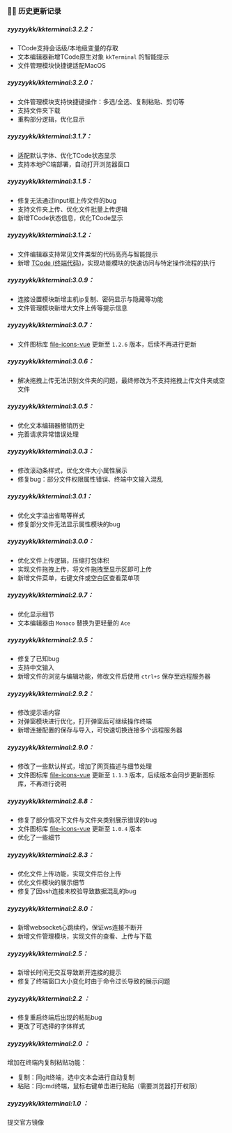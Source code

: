 ### 👨‍💻 历史更新记录

##### zyyzyykk/kkterminal:3.2.2：

- TCode支持会话级/本地级变量的存取
- 文本编辑器新增TCode原生对象 `kkTerminal` 的智能提示
- 文件管理模块快捷键适配MacOS

##### zyyzyykk/kkterminal:3.2.0：

- 文件管理模块支持快捷键操作：多选/全选、复制粘贴、剪切等
- 支持文件夹下载
- 重构部分逻辑，优化显示

##### zyyzyykk/kkterminal:3.1.7：

- 适配默认字体、优化TCode状态显示
- 支持本地PC端部署，自动打开浏览器窗口

##### zyyzyykk/kkterminal:3.1.5：

- 修复无法通过input框上传文件的bug
- 支持文件夹上传、优化文件批量上传逻辑
- 新增TCode状态信息，优化TCode显示

##### zyyzyykk/kkterminal:3.1.2：

- 文件编辑器支持常见文件类型的代码高亮与智能提示
- 新增 [TCode (终端代码)](./TCODE.md)，实现功能模块的快速访问与特定操作流程的执行

##### zyyzyykk/kkterminal:3.0.9：

- 连接设置模块新增主机ip复制、密码显示与隐藏等功能
- 文件管理模块新增大文件上传等提示信息

##### zyyzyykk/kkterminal:3.0.7：

- 文件图标库 [file-icons-vue](https://github.com/zyyzyykk/file-icons-vue) 更新至 `1.2.6` 版本，后续不再进行更新

##### zyyzyykk/kkterminal:3.0.6：

- 解决拖拽上传无法识别文件夹的问题，最终修改为不支持拖拽上传文件夹或空文件

##### zyyzyykk/kkterminal:3.0.5：

- 优化文本编辑器撤销历史
- 完善请求异常错误处理

##### zyyzyykk/kkterminal:3.0.3：

- 修改滚动条样式，优化文件大小属性展示
- 修复bug：部分文件权限属性错误、终端中文输入混乱

##### zyyzyykk/kkterminal:3.0.1：

- 优化文字溢出省略等样式
- 修复部分文件无法显示属性模块的bug

##### zyyzyykk/kkterminal:3.0.0：

- 优化文件上传逻辑，压缩打包体积
- 实现文件拖拽上传，将文件拖拽至显示区即可上传
- 新增文件菜单，右键文件或空白区查看菜单项

##### zyyzyykk/kkterminal:2.9.7：

- 优化显示细节
- 文本编辑器由 `Monaco` 替换为更轻量的 `Ace`

##### zyyzyykk/kkterminal:2.9.5：

- 修复了已知bug
- 支持中文输入
- 新增文件的浏览与编辑功能，修改文件后使用 `ctrl+s` 保存至远程服务器

##### zyyzyykk/kkterminal:2.9.2：

- 修改提示语内容
- 对弹窗模块进行优化，打开弹窗后可继续操作终端
- 新增连接配置的保存与导入，可快速切换连接多个远程服务器

##### zyyzyykk/kkterminal:2.9.0：

- 修改了一些默认样式，增加了网页描述与细节处理
- 文件图标库 [file-icons-vue](https://github.com/zyyzyykk/file-icons-vue) 更新至 `1.1.3` 版本，后续版本会同步更新图标库，不再进行说明

##### zyyzyykk/kkterminal:2.8.8：

- 修复了部分情况下文件与文件夹类别展示错误的bug
- 文件图标库 [file-icons-vue](https://github.com/zyyzyykk/file-icons-vue) 更新至 `1.0.4` 版本
- 优化了一些细节

##### zyyzyykk/kkterminal:2.8.3：

- 优化文件上传功能，实现文件后台上传
- 优化文件模块的展示细节
- 修复了因ssh连接未校验导致数据混乱的bug

##### zyyzyykk/kkterminal:2.8.0：

- 新增websocket心跳续约，保证ws连接不断开
- 新增文件管理模块，实现文件的查看、上传与下载

##### zyyzyykk/kkterminal:2.5：

- 新增长时间无交互导致断开连接的提示
- 修复了终端窗口大小变化时由于命令过长导致的展示问题

##### zyyzyykk/kkterminal:2.2 ：

- 修复重启终端后出现的粘贴bug
- 更改了可选择的字体样式

##### zyyzyykk/kkterminal:2.0 ：

增加在终端内复制粘贴功能：
- 复制：同git终端，选中文本会进行自动复制
- 粘贴：同cmd终端，鼠标右键单击进行粘贴（需要浏览器打开权限）

##### zyyzyykk/kkterminal:1.0 ：

提交官方镜像